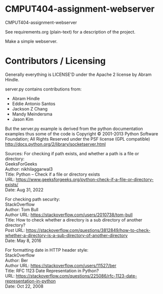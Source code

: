 CMPUT404-assignment-webserver
=============================

CMPUT404-assignment-webserver

See requirements.org (plain-text) for a description of the project.

Make a simple webserver.

Contributors / Licensing
========================

Generally everything is LICENSE'D under the Apache 2 license by Abram Hindle.

server.py contains contributions from:

* Abram Hindle
* Eddie Antonio Santos
* Jackson Z Chang
* Mandy Meindersma 
* Jason Kim

But the server.py example is derived from the python documentation
examples thus some of the code is Copyright © 2001-2013 Python
Software Foundation; All Rights Reserved under the PSF license (GPL
compatible) http://docs.python.org/2/library/socketserver.html

Sources:
For checking if path exists, and whether a path is a file or directory:  
GeeksForGeeks  
Author: nikhilaggarwal3  
Title: Python – Check if a file or directory exists  
URL: https://www.geeksforgeeks.org/python-check-if-a-file-or-directory-exists/  
Date: Aug 31, 2022  
  
For checking path security:  
StackOverflow  
Author: Tom Bull  
Author URL: https://stackoverflow.com/users/2010738/tom-bull  
Title: How to check whether a directory is a sub directory of another directory?  
Post URL: https://stackoverflow.com/questions/3812849/how-to-check-whether-a-directory-is-a-sub-directory-of-another-directory  
Date: May 8, 2016  
  
For formatting date in HTTP header style:  
StackOverflow  
Author: Ber  
Author URL: https://stackoverflow.com/users/11527/ber  
Title: RFC 1123 Date Representation in Python?  
URL: https://stackoverflow.com/questions/225086/rfc-1123-date-representation-in-python  
Date: Oct 22, 2008  



